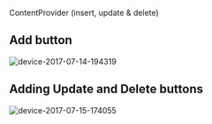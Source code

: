 ContentProvider (insert, update & delete)

## Add button
![device-2017-07-14-194319](https://user-images.githubusercontent.com/5839686/28243580-f9a2f910-6984-11e7-90a5-40eb4a88ddb4.png)

## Adding Update and Delete buttons
![device-2017-07-15-174055](https://user-images.githubusercontent.com/5839686/28243581-f9bccd4a-6984-11e7-831c-7ae160600e66.png)
